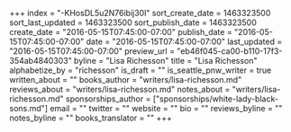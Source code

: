+++
index = "-KHosDL5u2N76ibij30l"
sort_create_date = 1463323500
sort_last_updated = 1463323500
sort_publish_date = 1463323500
create_date = "2016-05-15T07:45:00-07:00"
publish_date = "2016-05-15T07:45:00-07:00"
date = "2016-05-15T07:45:00-07:00"
last_updated = "2016-05-15T07:45:00-07:00"
preview_url = "eb46f045-ca00-b110-17f3-354ab4840303"
byline = "Lisa Richesson"
title = "Lisa Richesson"
alphabetize_by = "richesson"
is_draft = ""
is_seattle_pnw_writer = true
written_about = ""
books_author = "writers/lisa-richesson.md"
reviews_about = "writers/lisa-richesson.md"
notes_about = "writers/lisa-richesson.md"
sponsorships_author = ["sponsorships/white-lady-black-sons.md"]
email = ""
twitter = ""
website = ""
bio = ""
reviews_byline = ""
notes_byline = ""
books_translator = ""
+++
